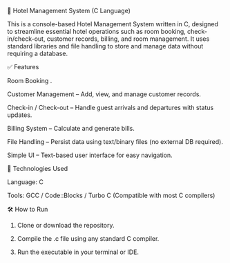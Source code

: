 🏨 Hotel Management System (C Language)

This is a console-based Hotel Management System written in C, designed to streamline essential hotel operations such as room booking, check-in/check-out, customer records, billing, and room management. It uses standard libraries and file handling to store and manage data without requiring a database.

✅ Features

Room Booking .

Customer Management – Add, view, and manage customer records.

Check-in / Check-out – Handle guest arrivals and departures with status updates.

Billing System – Calculate and generate bills.

File Handling – Persist data using text/binary files (no external DB required).

Simple UI – Text-based user interface for easy navigation.


📁 Technologies Used

Language: C

Tools: GCC / Code::Blocks / Turbo C (Compatible with most C compilers)


🛠 How to Run

1. Clone or download the repository.


2. Compile the .c file using any standard C compiler.


3. Run the executable in your terminal or IDE.
